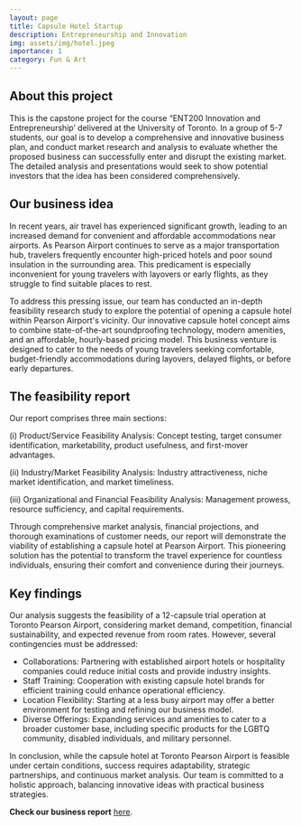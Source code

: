 ```yaml
---
layout: page
title: Capsule Hotel Startup
description: Entrepreneurship and Innovation
img: assets/img/hotel.jpeg
importance: 1
category: Fun & Art
---
```


## About this project

This is the capstone project for the course “ENT200 Innovation and Entrepreneurship’ delivered at the University of Toronto. In a group of 5-7 students, our goal is to develop a comprehensive and innovative business plan, and conduct market research and analysis to evaluate whether the proposed business can successfully enter and disrupt the existing market. The detailed analysis and presentations would seek to show potential investors that the idea has been considered comprehensively.

## Our business idea

In recent years, air travel has experienced significant growth, leading to an increased demand for convenient and affordable accommodations near airports. As Pearson Airport continues to serve as a major transportation hub, travelers frequently encounter high-priced hotels and poor sound insulation in the surrounding area. This predicament is especially inconvenient for young travelers with layovers or early flights, as they struggle to find suitable places to rest.

To address this pressing issue, our team has conducted an in-depth feasibility research study to explore the potential of opening a capsule hotel within Pearson Airport's vicinity. Our innovative capsule hotel concept aims to combine state-of-the-art soundproofing technology, modern amenities, and an affordable, hourly-based pricing model. This business venture is designed to cater to the needs of young travelers seeking comfortable, budget-friendly accommodations during layovers, delayed flights, or before early departures.


## The feasibility report


Our report comprises three main sections:

(i) Product/Service Feasibility Analysis: Concept testing, target consumer identification, marketability, product usefulness, and first-mover advantages.

(ii) Industry/Market Feasibility Analysis: Industry attractiveness, niche market identification, and market timeliness.

(iii) Organizational and Financial Feasibility Analysis: Management prowess, resource sufficiency, and capital requirements.


Through comprehensive market analysis, financial projections, and thorough examinations of customer needs, our report will demonstrate the viability of establishing a capsule hotel at Pearson Airport. This pioneering solution has the potential to transform the travel experience for countless individuals, ensuring their comfort and convenience during their journeys.

## Key findings

Our analysis suggests the feasibility of a 12-capsule trial operation at Toronto Pearson Airport, considering market demand, competition, financial sustainability, and expected revenue from room rates. However, several contingencies must be addressed:

* Collaborations: Partnering with established airport hotels or hospitality companies could reduce initial costs and provide industry insights.
* Staff Training: Cooperation with existing capsule hotel brands for efficient training could enhance operational efficiency.
* Location Flexibility: Starting at a less busy airport may offer a better environment for testing and refining our business model.
* Diverse Offerings: Expanding services and amenities to cater to a broader customer base, including specific products for the LGBTQ community, disabled individuals, and military personnel.
  
In conclusion, while the capsule hotel at Toronto Pearson Airport is feasible under certain conditions, success requires adaptability, strategic partnerships, and continuous market analysis. Our team is committed to a holistic approach, balancing innovative ideas with practical business strategies.

**Check our business report** <a href="/assets/pdf/ent200.pdf" target="_blank">here</a>.
